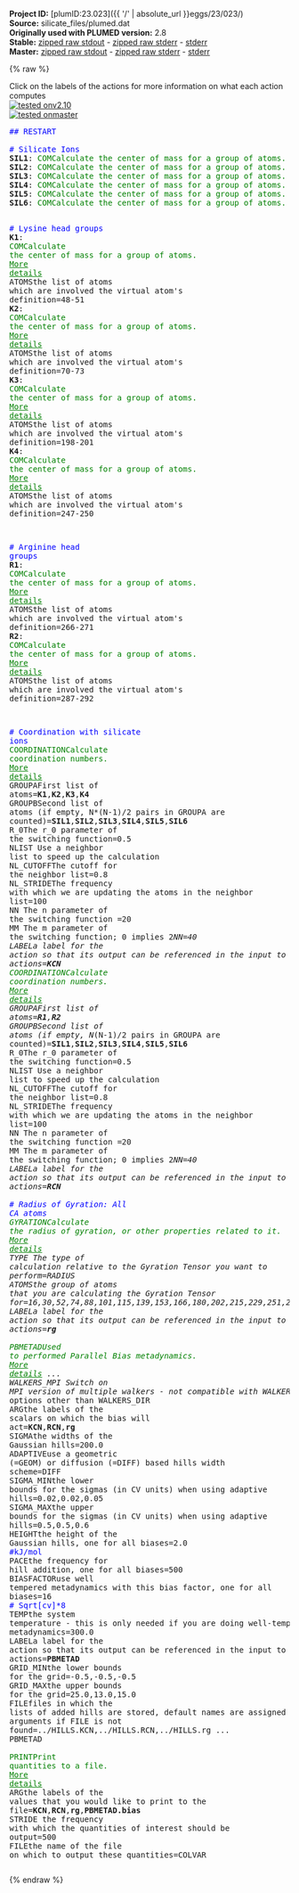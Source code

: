 **Project ID:** [plumID:23.023]({{ '/' | absolute_url }}eggs/23/023/)  
**Source:** silicate_files/plumed.dat  
**Originally used with PLUMED version:** 2.8  
**Stable:** [zipped raw stdout](plumed.dat.plumed.stdout.txt.zip) - [zipped raw stderr](plumed.dat.plumed.stderr.txt.zip) - [stderr](plumed.dat.plumed.stderr)  
**Master:** [zipped raw stdout](plumed.dat.plumed_master.stdout.txt.zip) - [zipped raw stderr](plumed.dat.plumed_master.stderr.txt.zip) - [stderr](plumed.dat.plumed_master.stderr)  

{% raw %}
<div class="plumedpreheader">
<div class="headerInfo" id="value_details_data/silicate_files/plumed.dat"> Click on the labels of the actions for more information on what each action computes </div>
<div class="containerBadge">
<div class="headerBadge"><a href="plumed.dat.plumed.stderr"><img src="https://img.shields.io/badge/v2.10-passing-green.svg" alt="tested onv2.10" /></a></div>
<div class="headerBadge"><a href="plumed.dat.plumed_master.stderr"><img src="https://img.shields.io/badge/master-passing-green.svg" alt="tested onmaster" /></a></div>
</div>
</div>
<pre class="plumedlisting">
<span style="color:blue" class="comment">## RESTART</span>
<br/><span style="color:blue" class="comment"># Silicate Ions</span>
<b name="data/silicate_files/plumed.datSIL1" onclick='showPath("data/silicate_files/plumed.dat","data/silicate_files/plumed.datSIL1","data/silicate_files/plumed.datSIL1","brown")'>SIL1</b>: <span class="plumedtooltip" style="color:green">COM<span class="right">Calculate the center of mass for a group of atoms. <a href="https://www.plumed.org/doc-master/user-doc/html/COM" style="color:green">More details</a><i></i></span></span> <span class="plumedtooltip">ATOMS<span class="right">the list of atoms which are involved the virtual atom's definition<i></i></span></span>=339-346
<span style="display:none;" id="data/silicate_files/plumed.datSIL1">The COM action with label <b>SIL1</b> calculates something</span><b name="data/silicate_files/plumed.datSIL2" onclick='showPath("data/silicate_files/plumed.dat","data/silicate_files/plumed.datSIL2","data/silicate_files/plumed.datSIL2","brown")'>SIL2</b>: <span class="plumedtooltip" style="color:green">COM<span class="right">Calculate the center of mass for a group of atoms. <a href="https://www.plumed.org/doc-master/user-doc/html/COM" style="color:green">More details</a><i></i></span></span> <span class="plumedtooltip">ATOMS<span class="right">the list of atoms which are involved the virtual atom's definition<i></i></span></span>=347-354
<span style="display:none;" id="data/silicate_files/plumed.datSIL2">The COM action with label <b>SIL2</b> calculates something</span><b name="data/silicate_files/plumed.datSIL3" onclick='showPath("data/silicate_files/plumed.dat","data/silicate_files/plumed.datSIL3","data/silicate_files/plumed.datSIL3","brown")'>SIL3</b>: <span class="plumedtooltip" style="color:green">COM<span class="right">Calculate the center of mass for a group of atoms. <a href="https://www.plumed.org/doc-master/user-doc/html/COM" style="color:green">More details</a><i></i></span></span> <span class="plumedtooltip">ATOMS<span class="right">the list of atoms which are involved the virtual atom's definition<i></i></span></span>=355-362
<span style="display:none;" id="data/silicate_files/plumed.datSIL3">The COM action with label <b>SIL3</b> calculates something</span><b name="data/silicate_files/plumed.datSIL4" onclick='showPath("data/silicate_files/plumed.dat","data/silicate_files/plumed.datSIL4","data/silicate_files/plumed.datSIL4","brown")'>SIL4</b>: <span class="plumedtooltip" style="color:green">COM<span class="right">Calculate the center of mass for a group of atoms. <a href="https://www.plumed.org/doc-master/user-doc/html/COM" style="color:green">More details</a><i></i></span></span> <span class="plumedtooltip">ATOMS<span class="right">the list of atoms which are involved the virtual atom's definition<i></i></span></span>=363-370
<span style="display:none;" id="data/silicate_files/plumed.datSIL4">The COM action with label <b>SIL4</b> calculates something</span><b name="data/silicate_files/plumed.datSIL5" onclick='showPath("data/silicate_files/plumed.dat","data/silicate_files/plumed.datSIL5","data/silicate_files/plumed.datSIL5","brown")'>SIL5</b>: <span class="plumedtooltip" style="color:green">COM<span class="right">Calculate the center of mass for a group of atoms. <a href="https://www.plumed.org/doc-master/user-doc/html/COM" style="color:green">More details</a><i></i></span></span> <span class="plumedtooltip">ATOMS<span class="right">the list of atoms which are involved the virtual atom's definition<i></i></span></span>=371-378
<span style="display:none;" id="data/silicate_files/plumed.datSIL5">The COM action with label <b>SIL5</b> calculates something</span><b name="data/silicate_files/plumed.datSIL6" onclick='showPath("data/silicate_files/plumed.dat","data/silicate_files/plumed.datSIL6","data/silicate_files/plumed.datSIL6","brown")'>SIL6</b>: <span class="plumedtooltip" style="color:green">COM<span class="right">Calculate the center of mass for a group of atoms. <a href="https://www.plumed.org/doc-master/user-doc/html/COM" style="color:green">More details</a><i></i></span></span> <span class="plumedtooltip">ATOMS<span class="right">the list of atoms which are involved the virtual atom's definition<i></i></span></span>=379-386

<span style="color:blue" class="comment"># Lysine head groups</span>
<span style="display:none;" id="data/silicate_files/plumed.datSIL6">The COM action with label <b>SIL6</b> calculates something</span><b name="data/silicate_files/plumed.datK1" onclick='showPath("data/silicate_files/plumed.dat","data/silicate_files/plumed.datK1","data/silicate_files/plumed.datK1","brown")'>K1</b>: <span class="plumedtooltip" style="color:green">COM<span class="right">Calculate the center of mass for a group of atoms. <a href="https://www.plumed.org/doc-master/user-doc/html/COM" style="color:green">More details</a><i></i></span></span> <span class="plumedtooltip">ATOMS<span class="right">the list of atoms which are involved the virtual atom's definition<i></i></span></span>=48-51
<span style="display:none;" id="data/silicate_files/plumed.datK1">The COM action with label <b>K1</b> calculates something</span><b name="data/silicate_files/plumed.datK2" onclick='showPath("data/silicate_files/plumed.dat","data/silicate_files/plumed.datK2","data/silicate_files/plumed.datK2","brown")'>K2</b>: <span class="plumedtooltip" style="color:green">COM<span class="right">Calculate the center of mass for a group of atoms. <a href="https://www.plumed.org/doc-master/user-doc/html/COM" style="color:green">More details</a><i></i></span></span> <span class="plumedtooltip">ATOMS<span class="right">the list of atoms which are involved the virtual atom's definition<i></i></span></span>=70-73
<span style="display:none;" id="data/silicate_files/plumed.datK2">The COM action with label <b>K2</b> calculates something</span><b name="data/silicate_files/plumed.datK3" onclick='showPath("data/silicate_files/plumed.dat","data/silicate_files/plumed.datK3","data/silicate_files/plumed.datK3","brown")'>K3</b>: <span class="plumedtooltip" style="color:green">COM<span class="right">Calculate the center of mass for a group of atoms. <a href="https://www.plumed.org/doc-master/user-doc/html/COM" style="color:green">More details</a><i></i></span></span> <span class="plumedtooltip">ATOMS<span class="right">the list of atoms which are involved the virtual atom's definition<i></i></span></span>=198-201
<span style="display:none;" id="data/silicate_files/plumed.datK3">The COM action with label <b>K3</b> calculates something</span><b name="data/silicate_files/plumed.datK4" onclick='showPath("data/silicate_files/plumed.dat","data/silicate_files/plumed.datK4","data/silicate_files/plumed.datK4","brown")'>K4</b>: <span class="plumedtooltip" style="color:green">COM<span class="right">Calculate the center of mass for a group of atoms. <a href="https://www.plumed.org/doc-master/user-doc/html/COM" style="color:green">More details</a><i></i></span></span> <span class="plumedtooltip">ATOMS<span class="right">the list of atoms which are involved the virtual atom's definition<i></i></span></span>=247-250

<span style="color:blue" class="comment"># Arginine head groups</span>
<span style="display:none;" id="data/silicate_files/plumed.datK4">The COM action with label <b>K4</b> calculates something</span><b name="data/silicate_files/plumed.datR1" onclick='showPath("data/silicate_files/plumed.dat","data/silicate_files/plumed.datR1","data/silicate_files/plumed.datR1","brown")'>R1</b>: <span class="plumedtooltip" style="color:green">COM<span class="right">Calculate the center of mass for a group of atoms. <a href="https://www.plumed.org/doc-master/user-doc/html/COM" style="color:green">More details</a><i></i></span></span> <span class="plumedtooltip">ATOMS<span class="right">the list of atoms which are involved the virtual atom's definition<i></i></span></span>=266-271
<span style="display:none;" id="data/silicate_files/plumed.datR1">The COM action with label <b>R1</b> calculates something</span><b name="data/silicate_files/plumed.datR2" onclick='showPath("data/silicate_files/plumed.dat","data/silicate_files/plumed.datR2","data/silicate_files/plumed.datR2","brown")'>R2</b>: <span class="plumedtooltip" style="color:green">COM<span class="right">Calculate the center of mass for a group of atoms. <a href="https://www.plumed.org/doc-master/user-doc/html/COM" style="color:green">More details</a><i></i></span></span> <span class="plumedtooltip">ATOMS<span class="right">the list of atoms which are involved the virtual atom's definition<i></i></span></span>=287-292

<span style="color:blue" class="comment"># Coordination with silicate ions</span>
<span style="display:none;" id="data/silicate_files/plumed.datR2">The COM action with label <b>R2</b> calculates something</span><span class="plumedtooltip" style="color:green">COORDINATION<span class="right">Calculate coordination numbers. <a href="https://www.plumed.org/doc-master/user-doc/html/COORDINATION" style="color:green">More details</a><i></i></span></span> <span class="plumedtooltip">GROUPA<span class="right">First list of atoms<i></i></span></span>=<b name="data/silicate_files/plumed.datK1">K1</b>,<b name="data/silicate_files/plumed.datK2">K2</b>,<b name="data/silicate_files/plumed.datK3">K3</b>,<b name="data/silicate_files/plumed.datK4">K4</b> <span class="plumedtooltip">GROUPB<span class="right">Second list of atoms (if empty, N*(N-1)/2 pairs in GROUPA are counted)<i></i></span></span>=<b name="data/silicate_files/plumed.datSIL1">SIL1</b>,<b name="data/silicate_files/plumed.datSIL2">SIL2</b>,<b name="data/silicate_files/plumed.datSIL3">SIL3</b>,<b name="data/silicate_files/plumed.datSIL4">SIL4</b>,<b name="data/silicate_files/plumed.datSIL5">SIL5</b>,<b name="data/silicate_files/plumed.datSIL6">SIL6</b> <span class="plumedtooltip">R_0<span class="right">The r_0 parameter of the switching function<i></i></span></span>=0.5 <span class="plumedtooltip">NLIST<span class="right"> Use a neighbor list to speed up the calculation<i></i></span></span> <span class="plumedtooltip">NL_CUTOFF<span class="right">The cutoff for the neighbor list<i></i></span></span>=0.8 <span class="plumedtooltip">NL_STRIDE<span class="right">The frequency with which we are updating the atoms in the neighbor list<i></i></span></span>=100 <span class="plumedtooltip">NN<span class="right"> The n parameter of the switching function <i></i></span></span>=20 <span class="plumedtooltip">MM<span class="right"> The m parameter of the switching function; 0 implies 2*NN<i></i></span></span>=40 <span class="plumedtooltip">LABEL<span class="right">a label for the action so that its output can be referenced in the input to other actions<i></i></span></span>=<b name="data/silicate_files/plumed.datKCN" onclick='showPath("data/silicate_files/plumed.dat","data/silicate_files/plumed.datKCN","data/silicate_files/plumed.datKCN","brown")'>KCN</b>
<span style="display:none;" id="data/silicate_files/plumed.datKCN">The COORDINATION action with label <b>KCN</b> calculates the following quantities:<table  align="center" frame="void" width="95%" cellpadding="5%"><tr><td width="5%"><b> Quantity </b>  </td><td><b> Description </b> </td></tr><tr><td width="5%">KCN.value</td><td>the value of the coordination</td></tr></table></span><span class="plumedtooltip" style="color:green">COORDINATION<span class="right">Calculate coordination numbers. <a href="https://www.plumed.org/doc-master/user-doc/html/COORDINATION" style="color:green">More details</a><i></i></span></span> <span class="plumedtooltip">GROUPA<span class="right">First list of atoms<i></i></span></span>=<b name="data/silicate_files/plumed.datR1">R1</b>,<b name="data/silicate_files/plumed.datR2">R2</b> <span class="plumedtooltip">GROUPB<span class="right">Second list of atoms (if empty, N*(N-1)/2 pairs in GROUPA are counted)<i></i></span></span>=<b name="data/silicate_files/plumed.datSIL1">SIL1</b>,<b name="data/silicate_files/plumed.datSIL2">SIL2</b>,<b name="data/silicate_files/plumed.datSIL3">SIL3</b>,<b name="data/silicate_files/plumed.datSIL4">SIL4</b>,<b name="data/silicate_files/plumed.datSIL5">SIL5</b>,<b name="data/silicate_files/plumed.datSIL6">SIL6</b> <span class="plumedtooltip">R_0<span class="right">The r_0 parameter of the switching function<i></i></span></span>=0.5 <span class="plumedtooltip">NLIST<span class="right"> Use a neighbor list to speed up the calculation<i></i></span></span> <span class="plumedtooltip">NL_CUTOFF<span class="right">The cutoff for the neighbor list<i></i></span></span>=0.8 <span class="plumedtooltip">NL_STRIDE<span class="right">The frequency with which we are updating the atoms in the neighbor list<i></i></span></span>=100 <span class="plumedtooltip">NN<span class="right"> The n parameter of the switching function <i></i></span></span>=20 <span class="plumedtooltip">MM<span class="right"> The m parameter of the switching function; 0 implies 2*NN<i></i></span></span>=40 <span class="plumedtooltip">LABEL<span class="right">a label for the action so that its output can be referenced in the input to other actions<i></i></span></span>=<b name="data/silicate_files/plumed.datRCN" onclick='showPath("data/silicate_files/plumed.dat","data/silicate_files/plumed.datRCN","data/silicate_files/plumed.datRCN","brown")'>RCN</b>
<br/><span style="color:blue" class="comment"># Radius of Gyration: All CA atoms</span>
<span style="display:none;" id="data/silicate_files/plumed.datRCN">The COORDINATION action with label <b>RCN</b> calculates the following quantities:<table  align="center" frame="void" width="95%" cellpadding="5%"><tr><td width="5%"><b> Quantity </b>  </td><td><b> Description </b> </td></tr><tr><td width="5%">RCN.value</td><td>the value of the coordination</td></tr></table></span><span class="plumedtooltip" style="color:green">GYRATION<span class="right">Calculate the radius of gyration, or other properties related to it. <a href="https://www.plumed.org/doc-master/user-doc/html/GYRATION" style="color:green">More details</a><i></i></span></span> <span class="plumedtooltip">TYPE<span class="right"> The type of calculation relative to the Gyration Tensor you want to perform<i></i></span></span>=RADIUS <span class="plumedtooltip">ATOMS<span class="right">the group of atoms that you are calculating the Gyration Tensor for<i></i></span></span>=16,30,52,74,88,101,115,139,153,166,180,202,215,229,251,272,293,312,331  <span class="plumedtooltip">LABEL<span class="right">a label for the action so that its output can be referenced in the input to other actions<i></i></span></span>=<b name="data/silicate_files/plumed.datrg" onclick='showPath("data/silicate_files/plumed.dat","data/silicate_files/plumed.datrg","data/silicate_files/plumed.datrg","brown")'>rg</b>
<br/><span style="display:none;" id="data/silicate_files/plumed.datrg">The GYRATION action with label <b>rg</b> calculates the following quantities:<table  align="center" frame="void" width="95%" cellpadding="5%"><tr><td width="5%"><b> Quantity </b>  </td><td><b> Description </b> </td></tr><tr><td width="5%">rg.value</td><td>the radius that was computed from the weights</td></tr></table></span><span class="plumedtooltip" style="color:green">PBMETAD<span class="right">Used to performed Parallel Bias metadynamics. <a href="https://www.plumed.org/doc-master/user-doc/html/PBMETAD" style="color:green">More details</a><i></i></span></span> ...
<span class="plumedtooltip">WALKERS_MPI<span class="right"> Switch on MPI version of multiple walkers - not compatible with WALKERS_* options other than WALKERS_DIR<i></i></span></span>
<span class="plumedtooltip">ARG<span class="right">the labels of the scalars on which the bias will act<i></i></span></span>=<b name="data/silicate_files/plumed.datKCN">KCN</b>,<b name="data/silicate_files/plumed.datRCN">RCN</b>,<b name="data/silicate_files/plumed.datrg">rg</b>
<span class="plumedtooltip">SIGMA<span class="right">the widths of the Gaussian hills<i></i></span></span>=200.0
<span class="plumedtooltip">ADAPTIVE<span class="right">use a geometric (=GEOM) or diffusion (=DIFF) based hills width scheme<i></i></span></span>=DIFF
<span class="plumedtooltip">SIGMA_MIN<span class="right">the lower bounds for the sigmas (in CV units) when using adaptive hills<i></i></span></span>=0.02,0.02,0.05
<span class="plumedtooltip">SIGMA_MAX<span class="right">the upper bounds for the sigmas (in CV units) when using adaptive hills<i></i></span></span>=0.5,0.5,0.6
<span class="plumedtooltip">HEIGHT<span class="right">the height of the Gaussian hills, one for all biases<i></i></span></span>=2.0 <span style="color:blue" class="comment">#kJ/mol</span>
<span class="plumedtooltip">PACE<span class="right">the frequency for hill addition, one for all biases<i></i></span></span>=500
<span class="plumedtooltip">BIASFACTOR<span class="right">use well tempered metadynamics with this bias factor, one for all biases<i></i></span></span>=16  <span style="color:blue" class="comment"># Sqrt[cv]*8</span>
<span class="plumedtooltip">TEMP<span class="right">the system temperature - this is only needed if you are doing well-tempered metadynamics<i></i></span></span>=300.0
<span class="plumedtooltip">LABEL<span class="right">a label for the action so that its output can be referenced in the input to other actions<i></i></span></span>=<b name="data/silicate_files/plumed.datPBMETAD" onclick='showPath("data/silicate_files/plumed.dat","data/silicate_files/plumed.datPBMETAD","data/silicate_files/plumed.datPBMETAD","brown")'>PBMETAD</b>
<span class="plumedtooltip">GRID_MIN<span class="right">the lower bounds for the grid<i></i></span></span>=-0.5,-0.5,-0.5
<span class="plumedtooltip">GRID_MAX<span class="right">the upper bounds for the grid<i></i></span></span>=25.0,13.0,15.0
<span class="plumedtooltip">FILE<span class="right">files in which the lists of added hills are stored, default names are assigned using arguments if FILE is not found<i></i></span></span>=../HILLS.KCN,../HILLS.RCN,../HILLS.rg
... PBMETAD
<br/><span style="display:none;" id="data/silicate_files/plumed.datPBMETAD">The PBMETAD action with label <b>PBMETAD</b> calculates the following quantities:<table  align="center" frame="void" width="95%" cellpadding="5%"><tr><td width="5%"><b> Quantity </b>  </td><td><b> Description </b> </td></tr><tr><td width="5%">PBMETAD.bias</td><td>the instantaneous value of the bias potential</td></tr></table></span><span class="plumedtooltip" style="color:green">PRINT<span class="right">Print quantities to a file. <a href="https://www.plumed.org/doc-master/user-doc/html/PRINT" style="color:green">More details</a><i></i></span></span> <span class="plumedtooltip">ARG<span class="right">the labels of the values that you would like to print to the file<i></i></span></span>=<b name="data/silicate_files/plumed.datKCN">KCN</b>,<b name="data/silicate_files/plumed.datRCN">RCN</b>,<b name="data/silicate_files/plumed.datrg">rg</b>,<b name="data/silicate_files/plumed.datPBMETAD">PBMETAD.bias</b> <span class="plumedtooltip">STRIDE<span class="right"> the frequency with which the quantities of interest should be output<i></i></span></span>=500 <span class="plumedtooltip">FILE<span class="right">the name of the file on which to output these quantities<i></i></span></span>=COLVAR
</pre>
{% endraw %}
